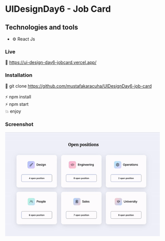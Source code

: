 # UIDesignDay6 - Job Card

## Technologies and tools

- ⚙️ React Js 


### Live

🔗 https://ui-design-day6-jobcard.vercel.app/

### Installation

🔗 git clone https://github.com/mustafakaracuha/UIDesignDay6-job-card
<br/>
<br/>
⚡️  npm install <br/>
⚡️  npm start <br/>
💥 enjoy 

### Screenshot

<img align="center"  width="800" width="800"  src="https://github.com/mustafakaracuha/UIDesignDay6-job-card/blob/master/src/assets/img/app.gif" alt="muskaracuha" />

